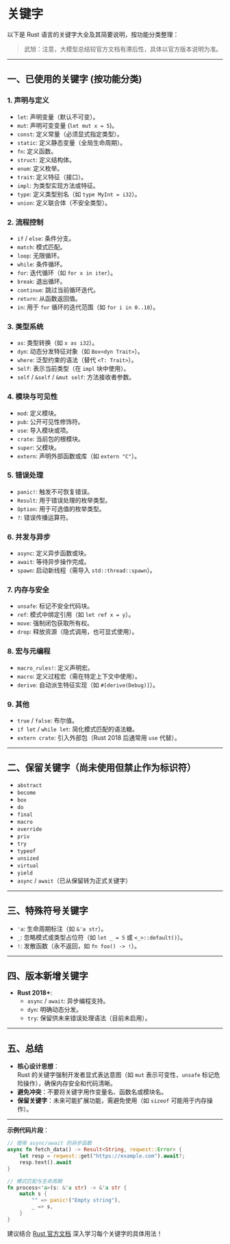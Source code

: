 # 关键字

以下是 Rust 语言的关键字大全及其简要说明，按功能分类整理：
>武旭：注意，大模型总结较官方文档有滞后性，具体以官方版本说明为准。

---

## 一、**已使用的关键字** (按功能分类)

### 1. **声明与定义**

- `let`: 声明变量（默认不可变）。
- `mut`: 声明可变变量 (`let mut x = 5`)。
- `const`: 定义常量（必须显式指定类型）。
- `static`: 定义静态变量（全局生命周期）。
- `fn`: 定义函数。
- `struct`: 定义结构体。
- `enum`: 定义枚举。
- `trait`: 定义特征（接口）。
- `impl`: 为类型实现方法或特征。
- `type`: 定义类型别名（如 `type MyInt = i32`）。
- `union`: 定义联合体（不安全类型）。

### 2. **流程控制**

- `if` / `else`: 条件分支。
- `match`: 模式匹配。
- `loop`: 无限循环。
- `while`: 条件循环。
- `for`: 迭代循环（如 `for x in iter`）。
- `break`: 退出循环。
- `continue`: 跳过当前循环迭代。
- `return`: 从函数返回值。
- `in`: 用于 `for` 循环的迭代范围（如 `for i in 0..10`）。

### 3. **类型系统**

- `as`: 类型转换（如 `x as i32`）。
- `dyn`: 动态分发特征对象（如 `Box<dyn Trait>`）。
- `where`: 泛型约束的语法（替代 `<T: Trait>`）。
- `Self`: 表示当前类型（在 `impl` 块中使用）。
- `self` / `&self` / `&mut self`: 方法接收者参数。

### 4. **模块与可见性**

- `mod`: 定义模块。
- `pub`: 公开可见性修饰符。
- `use`: 导入模块或项。
- `crate`: 当前包的根模块。
- `super`: 父模块。
- `extern`: 声明外部函数或库（如 `extern "C"`）。

### 5. **错误处理**

- `panic!`: 触发不可恢复错误。
- `Result`: 用于错误处理的枚举类型。
- `Option`: 用于可选值的枚举类型。
- `?`: 错误传播运算符。

### 6. **并发与异步**

- `async`: 定义异步函数或块。
- `await`: 等待异步操作完成。
- `spawn`: 启动新线程（需导入 `std::thread::spawn`）。

### 7. **内存与安全**

- `unsafe`: 标记不安全代码块。
- `ref`: 模式中绑定引用（如 `let ref x = y`）。
- `move`: 强制闭包获取所有权。
- `drop`: 释放资源（隐式调用，也可显式使用）。

### 8. **宏与元编程**

- `macro_rules!`: 定义声明宏。
- `macro`: 定义过程宏（需在特定上下文中使用）。
- `derive`: 自动派生特征实现（如 `#[derive(Debug)]`）。

### 9. **其他**

- `true` / `false`: 布尔值。
- `if let` / `while let`: 简化模式匹配的语法糖。
- `extern crate`: 引入外部包（Rust 2018 后通常用 `use` 代替）。

---

## 二、**保留关键字**（尚未使用但禁止作为标识符）

- `abstract`
- `become`
- `box`
- `do`
- `final`
- `macro`
- `override`
- `priv`
- `try`
- `typeof`
- `unsized`
- `virtual`
- `yield`
- `async` / `await`（已从保留转为正式关键字）

---

## 三、**特殊符号关键字**

- `'a`: 生命周期标注（如 `&'a str`）。
- `_`: 忽略模式或类型占位符（如 `let _ = 5` 或 `<_>::default()`）。
- `!`: 发散函数（永不返回，如 `fn foo() -> !`）。

---

## 四、**版本新增关键字**

- **Rust 2018+**:
  - `async` / `await`: 异步编程支持。
  - `dyn`: 明确动态分发。
  - `try`: 保留供未来错误处理语法（目前未启用）。

---

## 五、**总结**

- **核心设计思想**：  
  Rust 的关键字强制开发者显式表达意图（如 `mut` 表示可变性，`unsafe` 标记危险操作），确保内存安全和代码清晰。
- **避免冲突**：不要将关键字用作变量名、函数名或模块名。
- **保留关键字**：未来可能扩展功能，需避免使用（如 `sizeof` 可能用于内存操作）。

---

**示例代码片段**：

```rust
// 使用 async/await 的异步函数
async fn fetch_data() -> Result<String, reqwest::Error> {
    let resp = reqwest::get("https://example.com").await?;
    resp.text().await
}

// 模式匹配与生命周期
fn process<'a>(s: &'a str) -> &'a str {
    match s {
        "" => panic!("Empty string"),
        _ => s,
    }
}
```

建议结合 [Rust 官方文档](https://doc.rust-lang.org/std/index.html#keywords) 深入学习每个关键字的具体用法！
